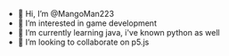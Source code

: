 - 👋 Hi, I’m @MangoMan223
- 👀 I’m interested in game development
- 🌱 I’m currently learning java, i've known python as well
- 💞️ I’m looking to collaborate on p5.js
<!---
MangoMan223/MangoMan223 is a ✨ special ✨ repository because its `README.md` (this file) appears on your GitHub profile.
You can click the Preview link to take a look at your changes.
--->
